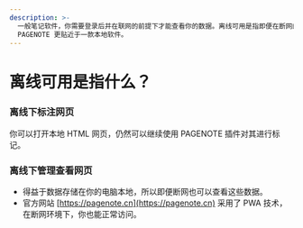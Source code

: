 ```yaml
---
description: >-
  一般笔记软件，你需要登录后并在联网的前提下才能查看你的数据。离线可用是指即便在断网的情况下，你也能使用 PAGENOTE 的核心功能。其目的是让
  PAGENOTE 更贴近于一款本地软件。
---
```


# 离线可用是指什么？

### 离线下标注网页

你可以打开本地 HTML 网页，仍然可以继续使用 PAGENOTE 插件对其进行标记。

### 离线下管理查看网页

* 得益于数据存储在你的电脑本地，所以即便断网也可以查看这些数据。
* 官方网站 [https://pagenote.cn](https://pagenote.cn) 采用了 PWA 技术，在断网环境下，你也能正常访问。



